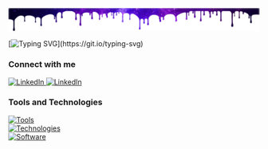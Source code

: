 ![---](https://github.com/GalexY727/GalexY727/blob/main/media/DripBanner.png)
<p align="center">
    
[![Typing SVG](https://readme-typing-svg.demolab.com/?lines=HI+THERE+STRANGER+!!👋!)](https://git.io/typing-svg)

 <h3>Connect with me </h3>
  <a href="https://www.linkedin.com/in/thavinduliyanage/" target="_blank">
    <img src="https://skillicons.dev/icons?i=gmail&theme=dark" alt="LinkedIn" />
  </a>
  <a href="mailto:thavindul2gmail.com" target="_blank">
    <img src="https://skillicons.dev/icons?i=linkedin&theme=dark" alt="LinkedIn" />
  </a>
<div align="left">
  <h3>Tools and Technologies</h3>
  <div>
    <a href="https://skillicons.dev">
      <img src="https://skillicons.dev/icons?i=aws,git,github,bitbucket,postman,docker,kubernetes,vscode&theme=dark" alt="Tools" />
    </a>
  </div>
  <div>
    <a href="https://skillicons.dev">
      <img src="https://skillicons.dev/icons?i=html,css,js,bootstrap,tailwind,react,vue,nodejs,php,mongodb,firebase,flutter,kotlin,sql," alt="Technologies" />
    </a>
  </div>
  <div>
    <a href="https://skillicons.dev">
      <img src="https://skillicons.dev/icons?i=figma&theme=dark" alt="Software" />
    </a>
  </div>
</div>

<br>
<!--
**IthavinduU/IthavinduU** is a ✨ _special_ ✨ repository because its `README.md` (this file) appears on your GitHub profile.

Here are some ideas to get you started:

- 🔭 I’m currently working on ...
- 🌱 I’m currently learning ...
- 👯 I’m looking to collaborate on ...
- 🤔 I’m looking for help with ...
- 💬 Ask me about ...
- 📫 How to reach me: ...
- 😄 Pronouns: ...
- ⚡ Fun fact: ...
-->
